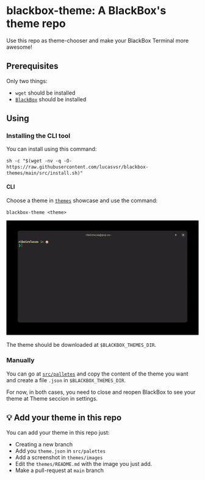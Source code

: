 # blackbox-theme: A BlackBox's theme repo
Use this repo as theme-chooser and make your BlackBox Terminal more awesome!

## Prerequisites
Only two things:

- `wget` should be installed
- [`BlackBox`](https://gitlab.gnome.org/raggesilver/blackbox/) should be installed

## Using

### Installing the CLI tool
You can install using this command:
```console
sh -c "$(wget -nv -q -O- https://raw.githubusercontent.com/lucasvsr/blackbox-themes/main/src/install.sh)"
```

#### CLI

Choose a theme in [`themes`](themes/README.md) showcase and use the command:
```console
blackbox-theme <theme>
```

![command](src/utils/gifs/command.gif)

The theme should be downloaded at `$BLACKBOX_THEMES_DIR`.

### Manually
You can go at [`src/palletes`](src/palettes/) and copy the content of the theme you want and create a file `.json` in `$BLACKBOX_THEMES_DIR`.

For now, in both cases, you need to close and reopen BlackBox to see your theme at Theme seccion in settings.

## 💡 Add your theme in this repo
You can add your theme in this repo just:

- Creating a new branch
- Add you `theme.json` in `src/palettes`
- Add a screenshot in  `themes/images` 
- Edit the `themes/README.md` with the image you just add.
- Make a pull-request at `main` branch
